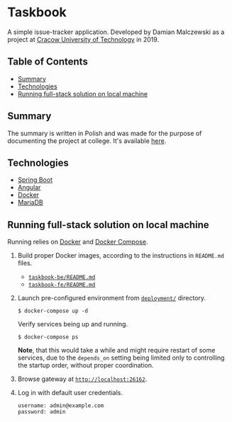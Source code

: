 # Taskbook

A simple issue-tracker application. Developed by Damian Malczewski as a project at
[Cracow University of Technology][pk.edu.pl] in 2019.

## Table of Contents

* [Summary](#summary)
* [Technologies](#technologies)
* [Running full-stack solution on local machine](#running-full-stack-solution-on-local-machine)

## Summary

The summary is written in Polish and was made for the purpose of documenting the project at college.
It's available [here](./Taskbook-summary-PL.pdf).

## Technologies

- [Spring Boot][spring-boot]
- [Angular][angular]
- [Docker][docker]
- [MariaDB][mariadb]

## Running full-stack solution on local machine

Running relies on [Docker][docker] and [Docker Compose][docker-compose].

1. Build proper Docker images, according to the instructions in `README.md` files.

    * [`taskbook-be/README.md`][taskbook-be-readme]
    * [`taskbook-fe/README.md`][taskbook-fe-readme]

2. Launch pre-configured environment from [`deployment/`][deployment] directory.

   ```shell
   $ docker-compose up -d
   ```

   Verify services being up and running.

   ```shell
   $ docker-compose ps
   ```

   **Note**, that this would take a while and might require restart of some services, due to the
   `depends_on` setting being limited only to controlling the startup order, without proper
   coordination.

3. Browse gateway at [`http://localhost:26162`](http://localhost:26162).

4. Log in with default user credentials.

   ```text
   username: admin@example.com
   password: admin
   ```

[pk.edu.pl]: https://pk.edu.pl

[spring-boot]: https://docs.spring.io/spring-boot/docs/2.5.5/reference/html/

[angular]: https://angular.io/docs

[docker]: https://docs.docker.com/

[mariadb]: https://mariadb.com/kb/en/documentation/

[docker-compose]: https://docs.docker.com/compose/

[taskbook]: https://github.com/malczuuu/taskbook

[taskbook-be-readme]: https://github.com/malczuuu/taskbook/blob/main/taskbook-be/README.md

[taskbook-fe-readme]: https://github.com/malczuuu/taskbook/blob/main/taskbook-fe/README.md

[deployment]: https://github.com/malczuuu/taskbook/tree/master/operations/deployment
